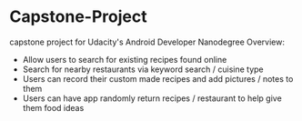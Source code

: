# Capstone-Project
capstone project for Udacity's Android Developer Nanodegree
Overview: 
- Allow users to search for existing recipes found online
- Search for nearby restaurants via keyword search / cuisine type
- Users can record their custom made recipes and add pictures / notes to them
- Users can have app randomly return recipes / restaurant to help give them food ideas
